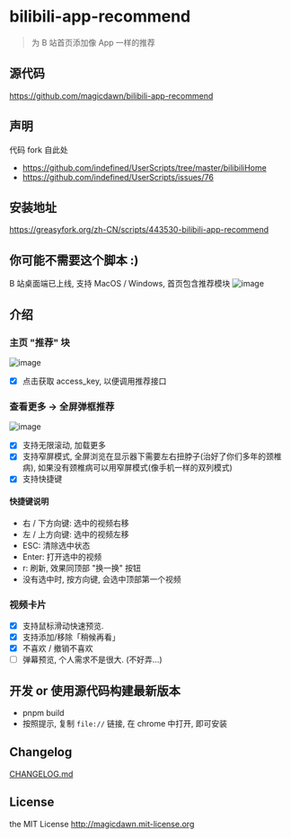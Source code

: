 # bilibili-app-recommend

> 为 B 站首页添加像 App 一样的推荐

## 源代码

https://github.com/magicdawn/bilibili-app-recommend

## 声明

代码 fork 自此处

- https://github.com/indefined/UserScripts/tree/master/bilibiliHome
- https://github.com/indefined/UserScripts/issues/76

## 安装地址

https://greasyfork.org/zh-CN/scripts/443530-bilibili-app-recommend

## 你可能不需要这个脚本 :)

B 站桌面端已上线, 支持 MacOS / Windows, 首页包含推荐模块
![image](https://user-images.githubusercontent.com/4067115/169683392-2ed72442-5d4a-42cc-aa6c-6398b4b0517b.png)

## 介绍

### 主页 "推荐" 块

![image](https://user-images.githubusercontent.com/4067115/163818208-9090095d-1690-4d03-a0ff-bcca72b071ea.png)

- [x] 点击获取 access_key, 以便调用推荐接口

### 查看更多 -> 全屏弹框推荐

![image](https://user-images.githubusercontent.com/4067115/163818386-1550dcbd-69fb-4eec-9db2-fb4d538a7e20.png)

- [x] 支持无限滚动, 加载更多
- [x] 支持窄屏模式, 全屏浏览在显示器下需要左右扭脖子(治好了你们多年的颈椎病), 如果没有颈椎病可以用窄屏模式(像手机一样的双列模式)
- [x] 支持快捷键

#### 快捷键说明

- 右 / 下方向键: 选中的视频右移
- 左 / 上方向键: 选中的视频左移
- ESC: 清除选中状态
- Enter: 打开选中的视频
- r: 刷新, 效果同顶部 "换一换" 按钮
- 没有选中时, 按方向键, 会选中顶部第一个视频

### 视频卡片

- [x] 支持鼠标滑动快速预览.
- [x] 支持添加/移除「稍候再看」
- [x] 不喜欢 / 撤销不喜欢
- [ ] 弹幕预览, 个人需求不是很大. (不好弄...)

## 开发 or 使用源代码构建最新版本

- pnpm build
- 按照提示, 复制 `file://` 链接, 在 chrome 中打开, 即可安装

## Changelog

[CHANGELOG.md](https://github.com/magicdawn/bilibili-app-recommend/blob/master/CHANGELOG.md)

## License

the MIT License http://magicdawn.mit-license.org
